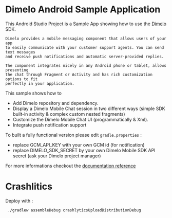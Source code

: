 Dimelo Android Sample Application
==========

This Android Studio Project is a Sample App showing how to use the [Dimelo](http://www.dimelo.com) SDK.

	Dimelo provides a mobile messaging component that allows users of your app
	to easily communicate with your customer support agents. You can send text messages 
	and receive push notifications and automatic server-provided replies.

	The component integrates nicely in any Android phone or tablet, allows presenting
	the chat through Fragment or Activity and has rich customization options to fit
	perfectly in your application.

This sample shows how to
- Add Dimelo repository and dependency.
- Display a Dimelo Mobile Chat session in two different ways (simple SDK built-in activity & complex custom nested fragments)
- Customize the Dimelo Mobile Chat UI (programmatically & Xml).
- Integrate push notification support

To built a fully functional version please edit `gradle.properties` :
 - replace GCM_API_KEY with your own GCM id (for notification)
 - replace DIMELO_SDK_SECRET by your own Dimelo Mobile SDK API secret (ask your
   Dimelo project manager)

For more informations checkout the
[documentation reference](http://mobile-messaging.dimelo.com)


Crashlitics
=========

Deploy with :

     ./gradlew assembleDebug crashlyticsUploadDistributionDebug
